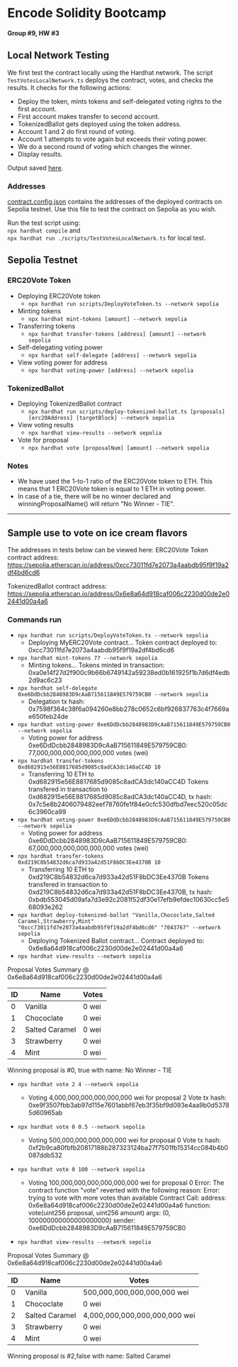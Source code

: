# Encode Solidity Bootcamp 
#### Group #9, HW #3

## Local Network Testing

We first test the contract locally using the Hardhat network. The script `TestVotesLocalNetwork.ts` deploys the contract, votes, and checks the results. It checks for the following actions:

* Deploy the token, mints tokens and self-delegated voting rights to the first account.
* First account makes transfer to second account.
* TokenizedBallot gets deployed using the token address.
* Account 1 and 2 do first round of voting.
* Account 1 attempts to vote again but exceeds their voting power.
* We do a second round of voting which changes the winner.
* Display results.

Output saved [here](test-ouput.txt).

### Addresses
[contract.config.json](config/contract.config.json) contains the addresses of the deployed contracts on Sepolia testnet. Use this file to test the contract on Sepolia as you wish.

Run the test script using: \
`npx hardhat compile` and \
`npx hardhat run ./scripts/TestVotesLocalNetwork.ts` for local test.

## Sepolia Testnet
### ERC20Vote Token
* Deploying ERC20Vote token
  * `npx hardhat run scripts/DeployVoteToken.ts --network sepolia`
* Minting tokens
  * `npx hardhat mint-tokens [amount] --network sepolia`
* Transferring tokens 
  * `npx hardhat transfer-tokens [address] [amount] --network sepolia`
* Self-delegating voting power
  * `npx hardhat self-delegate [address] --network sepolia`
* View voting power for address
  * `npx hardhat voting-power [address] --network sepolia`

### TokenizedBallot
* Deploying TokenizedBallot contract
  * `npx hardhat run scripts/deploy-tokenized-ballot.ts [proposals] [erc20Address] [targetBlock] --network sepolia`
* View voting results
  * `npx hardhat view-results --network sepolia`
* Vote for proposal
  * `npx hardhat vote [proposalNum] [amount] --network sepolia`

### Notes

* We have used the 1-to-1 ratio of the ERC20Vote token to ETH. This means that 1 ERC20Vote token is equal to 1 ETH in voting power.
* In case of a tie, there will be no winner declared and winningProposalName() will return "No Winner - TIE".

___
## Sample use to vote on ice cream flavors

The addresses in tests below can be viewed here:
ERC20Vote Token contract address: https://sepolia.etherscan.io/address/0xcc73011fd7e2073a4aabdb95f9f19a2df4bd6cd6

TokenizedBallot contract address: https://sepolia.etherscan.io/address/0x6e8a64d918caf006c2230d00de2e02441d00a4a6

### Commands run

* `npx hardhat run scripts/DeployVoteToken.ts --network sepolia`
  * Deploying MyERC20Vote contract...
  Token contract deployed to: 0xcc73011fd7e2073a4aabdb95f9f19a2df4bd6cd6
* `npx hardhat mint-tokens 77 --network sepolia`
  * Minting tokens...
  Tokens minted in transaction: 0xa0e14f27d2f900c9b66b6749142a59238ed0b161925f1b7d6df4edb2d9ac6c23
* `npx hardhat self-delegate 0xe6DdDcbb2848983D9cAaB715611849E579759CB0 --network sepolia`
  * Delegation tx hash: 0x7598f364c38f6a094260e8bb278c0652c6bf926837763c4f7669ae650feb24de
* `npx hardhat voting-power 0xe6DdDcbb2848983D9cAaB715611849E579759CB0 --network sepolia`
  * Voting power for address 0xe6DdDcbb2848983D9cAaB715611849E579759CB0: 77,000,000,000,000,000,000 votes (wei)
* `npx hardhat transfer-tokens 0xd682915e56E8817685d9085c8adCA3dc140aCC4D 10`
  * Transferring 10 ETH to 0xd682915e56E8817685d9085c8adCA3dc140aCC4D
    Tokens transfered in transaction to 0xd682915e56E8817685d9085c8adCA3dc140aCC4D, tx hash: 0x7c5e8b2406079482eef78760fe1f84e0cfc530dfbd7eec520c05dc6c3960ca99
* `npx hardhat voting-power 0xe6DdDcbb2848983D9cAaB715611849E579759CB0 --network sepolia`
  * Voting power for address 0xe6DdDcbb2848983D9cAaB715611849E579759CB0: 67,000,000,000,000,000,000 votes (wei)
* `npx hardhat transfer-tokens 0xd219C8b54832d6ca7d933a42d51F8bDC3Ee4370B 10`
  * Transferring 10 ETH to 0xd219C8b54832d6ca7d933a42d51F8bDC3Ee4370B
    Tokens transfered in transaction to 0xd219C8b54832d6ca7d933a42d51F8bDC3Ee4370B, tx hash: 0xbdb553045d09afa7d3e92c2081f52df30e17efb9efdec10630cc5e568093e262
* `npx hardhat deploy-tokenized-ballot "Vanilla,Chococlate,Salted Caramel,Strawberry,Mint" "0xcc73011fd7e2073a4aabdb95f9f19a2df4bd6cd6" "7043767" --network sepolia`
  * Deploying Tokenized Ballot contract...
    Contract deployed to: 0x6e8a64d918caf006c2230d00de2e02441d00a4a6
* `npx hardhat view-results --network sepolia`

 
Proposal Votes Summary @ 0x6e8a64d918caf006c2230d00de2e02441d00a4a6

| ID | Name           | Votes |
|----|----------------|-------|
| 0  | Vanilla        | 0 wei |
| 1  | Chococlate     | 0 wei |
| 2  | Salted Caramel | 0 wei |
| 3  | Strawberry     | 0 wei |
| 4  | Mint           | 0 wei |

Winning proposal is #0, true with name: No Winner - TIE

* `npx hardhat vote 2 4 --network sepolia`
  * Voting 4,000,000,000,000,000,000 wei for proposal 2
    Vote tx hash: 0xe9f3507fbb3ab97d115e7601abbf67eb3f35bf9d093e4aa9b0d53785d60965ab

* `npx hardhat vote 0 0.5 --network sepolia`
  * Voting 500,000,000,000,000,000 wei for proposal 0
    Vote tx hash: 0xf2b9ca80fbfb20817188b287323124ba27f7501fb15314cc084b4b0087ddb532

* `npx hardhat vote 0 100 --network sepolia`
  * Voting 100,000,000,000,000,000,000 wei for proposal 0
  Error: The contract function "vote" reverted with the following reason:
  Error: trying to vote with more votes than available
  Contract Call:
  address:   0x6e8a64d918caf006c2230d00de2e02441d00a4a6
  function:  vote(uint256 proposal, uint256 amount)
  args:          (0, 100000000000000000000)
  sender:    0xe6DdDcbb2848983D9cAaB715611849E579759CB0

* `npx hardhat view-results --network sepolia`

Proposal Votes Summary @ 0x6e8a64d918caf006c2230d00de2e02441d00a4a6

| ID | Name           | Votes                       |
|----|----------------|-----------------------------|
| 0  | Vanilla        | 500,000,000,000,000,000 wei|
| 1  | Chococlate     | 0 wei                       |
| 2  | Salted Caramel | 4,000,000,000,000,000,000 wei|
| 3  | Strawberry     | 0 wei                       |
| 4  | Mint           | 0 wei                       |

Winning proposal is #2,false with name: Salted Caramel